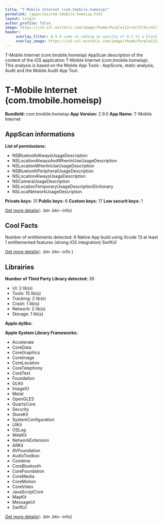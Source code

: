 ```yaml
---
title: "T-Mobile Internet (com.tmobile.homeisp)"
permalink: /apps/ios/com.tmobile.homeisp.html
layout: single
author_profile: false
image: https://is5-ssl.mzstatic.com/image/thumb/Purple112/v4/37/6c/e2/376ce228-a90f-8a22-9a5a-1b771af2a2f1/AppIcon-1x_U007emarketing-0-10-0-85-220.png/512x512bb.jpg
header: 
     overlay_filter: 0.5 # same as adding an opacity of 0.5 to a black background
     overlay_image: https://is5-ssl.mzstatic.com/image/thumb/Purple112/v4/37/6c/e2/376ce228-a90f-8a22-9a5a-1b771af2a2f1/AppIcon-1x_U007emarketing-0-10-0-85-220.png/512x512bb.jpg
---
```

T-Mobile Internet (com.tmobile.homeisp) AppScan description of the content of the iOS application T-Mobile Internet (com.tmobile.homeisp). This analysis is based on the Mobile App Tools : AppScore, static analysis, Audit and the Mobile Audit App Tool.

# T-Mobile Internet (com.tmobile.homeisp)

**BundleId:** com.tmobile.homeisp
**App Version:** 2.9.0
**App Name:** T-Mobile Internet


## AppScan informations 

**List of permissions:** 
- NSBluetoothAlwaysUsageDescription
- NSLocationAlwaysAndWhenInUseUsageDescription
- NSLocationWhenInUseUsageDescription
- NSBluetoothPeripheralUsageDescription
- NSLocationAlwaysUsageDescription
- NSCameraUsageDescription
- NSLocationTemporaryUsageDescriptionDictionary
- NSLocalNetworkUsageDescription
  
  
**Private keys:** 31
**Public keys:** 6
**Custom keys:** 17
**Low securit keys:** 1
  
[Get more details](/pricing.html){: .btn .btn--info}

## Cool Facts

Number of entitlements detected: 6
Native App
build using Xcode 13
at least 1 entitlemented features (strong iOS integration)
SwiftUI
  
[Get more details](/pricing.html){: .btn .btn--info }

## Librairies 
**Number of Third Party Library detected:** 39
- UI: 2 lib(s)
- Tools: 15 lib(s)
- Tracking: 2 lib(s)
- Crash: 1 lib(s)
- Network: 2 lib(s)
- Storage: 1 lib(s)


**Apple dylibs:**


**Apple System Library Frameworks:**
- Accelerate
- CoreData
- CoreGraphics
- CoreImage
- CoreLocation
- CoreTelephony
- CoreText
- Foundation
- GLKit
- ImageIO
- Metal
- OpenGLES
- QuartzCore
- Security
- StoreKit
- SystemConfiguration
- UIKit
- OSLog
- WebKit
- NetworkExtension
- ARKit
- AVFoundation
- AudioToolbox
- Combine
- CoreBluetooth
- CoreFoundation
- CoreMedia
- CoreMotion
- CoreVideo
- JavaScriptCore
- MapKit
- MessageUI
- SwiftUI


  
[Get more details](/pricing.html){: .btn .btn--info}

